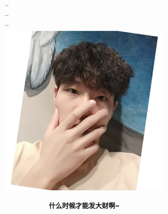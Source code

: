 <p>...</p>

<p>   ...</p>

<p>      ...</p>   
   
<p align="center"><img src="https://raw.githubusercontent.com/Hansen-hjs/Hansen-hjs.github.io/master/photos/i.jpg"></img></p>

<h2 align="center">什么时候才能发大财啊~</h2>

